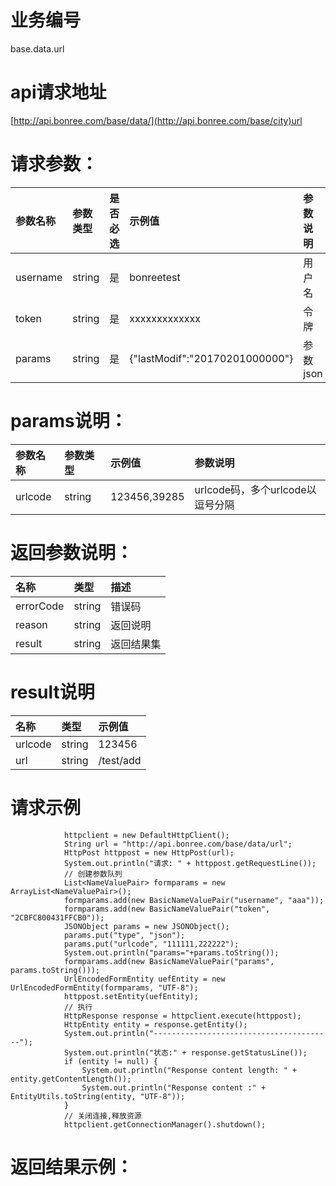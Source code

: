 # 业务编号

base.data.url

# api请求地址

[http://api.bonree.com/base/data/](http://api.bonree.com/base/city)url

# 请求参数：

| 参数名称 | 参数类型 | 是否必选 | 示例值 | 参数说明 |
| :--- | :--- | :--- | :--- | :--- |
| username | string | 是 | bonreetest | 用户名 |
| token | string | 是 | xxxxxxxxxxxxx | 令牌 |
| params | string | 是 | {"lastModif":"20170201000000"} | 参数json |

# **params说明：**

| 参数名称 | 参数类型 | 示例值 | 参数说明 |
| :--- | :--- | :--- | :--- |
| urlcode | string | 123456,39285 | urlcode码，多个urlcode以逗号分隔 |

# 返回参数说明：

| 名称 | 类型 | 描述 |
| :--- | :--- | :--- |
| errorCode | string | 错误码 |
| reason | string | 返回说明 |
| result | string | 返回结果集 |

# result说明

| 名称 | 类型 | 示例值 |
| :--- | :--- | :--- |
| urlcode | string | 123456 |
| url | string | /test/add |

# 请求示例

```
            httpclient = new DefaultHttpClient();
            String url = "http://api.bonree.com/base/data/url";
            HttpPost httppost = new HttpPost(url);
            System.out.println("请求: " + httppost.getRequestLine());
            // 创建参数队列
            List<NameValuePair> formparams = new ArrayList<NameValuePair>();
            formparams.add(new BasicNameValuePair("username", "aaa"));
            formparams.add(new BasicNameValuePair("token", "2CBFC800431FFCB0"));
            JSONObject params = new JSONObject();
            params.put("type", "json");
            params.put("urlcode", "111111,222222");
            System.out.println("params="+params.toString());
            formparams.add(new BasicNameValuePair("params", params.toString()));
            UrlEncodedFormEntity uefEntity = new UrlEncodedFormEntity(formparams, "UTF-8");
            httppost.setEntity(uefEntity);
            // 执行
            HttpResponse response = httpclient.execute(httppost);
            HttpEntity entity = response.getEntity();
            System.out.println("----------------------------------------");
            System.out.println("状态:" + response.getStatusLine());
            if (entity != null) {
                System.out.println("Response content length: " + entity.getContentLength());
                System.out.println("Response content :" + EntityUtils.toString(entity, "UTF-8"));
            }
            // 关闭连接,释放资源
            httpclient.getConnectionManager().shutdown();
```

# 返回结果示例：




